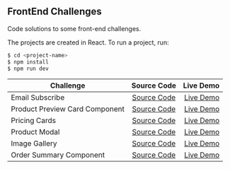 ## FrontEnd Challenges
Code solutions to some front-end challenges.

The projects are created in React. To run a project, run:
```bash
$ cd <project-name>
$ npm install
$ npm run dev
```
| Challenge        | Source Code         | Live Demo  |
| ------------- |:-------------:| -----:|
| Email Subscribe      | [Source Code](/email-subscribe) |[Live Demo](https://thwani47.github.io/frontend-challenges/email-subscribe/) |
|Product Preview Card Component      | [Source Code](/product-preview-card-component) |[Live Demo](https://thwani47.github.io/frontend-challenges/product-preview-card-component/) |
| Pricing Cards      | [Source Code](/pricing-cards) |[Live Demo](https://thwani47.github.io/frontend-challenges/pricing-cards/) |
| Product Modal      | [Source Code](/product-modal) |[Live Demo](https://thwani47.github.io/frontend-challenges/product-modal/) |
| Image Gallery      | [Source Code](/image-gallery) |[Live Demo](https://thwani47.github.io/frontend-challenges/image-gallery/) |
| Order Summary Component      | [Source Code](/order-summary-component) |[Live Demo](https://thwani47.github.io/frontend-challenges/order-summary-component/) |
